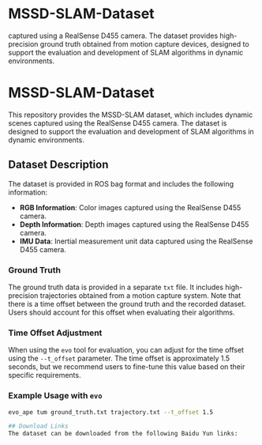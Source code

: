 # MSSD-SLAM-Dataset
captured using a RealSense D455 camera. The dataset provides high-precision ground truth obtained from motion capture devices, designed to support the evaluation and development of SLAM algorithms in dynamic environments.

# MSSD-SLAM-Dataset

This repository provides the MSSD-SLAM dataset, which includes dynamic scenes captured using the RealSense D455 camera. The dataset is designed to support the evaluation and development of SLAM algorithms in dynamic environments.

## Dataset Description

The dataset is provided in ROS bag format and includes the following information:
- **RGB Information**: Color images captured using the RealSense D455 camera.
- **Depth Information**: Depth images captured using the RealSense D455 camera.
- **IMU Data**: Inertial measurement unit data captured using the RealSense D455 camera.

### Ground Truth

The ground truth data is provided in a separate `txt` file. It includes high-precision trajectories obtained from a motion capture system. Note that there is a time offset between the ground truth and the recorded dataset. Users should account for this offset when evaluating their algorithms.

### Time Offset Adjustment

When using the `evo` tool for evaluation, you can adjust for the time offset using the `--t_offset` parameter. The time offset is approximately 1.5 seconds, but we recommend users to fine-tune this value based on their specific requirements.

### Example Usage with `evo`

```sh
evo_ape tum ground_truth.txt trajectory.txt --t_offset 1.5

## Download Links
The dataset can be downloaded from the following Baidu Yun links:
